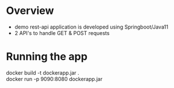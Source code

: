# Overview
- demo rest-api application is developed using Springboot/Java11
- 2 API's to handle GET & POST requests


# Running the app
docker build -t dockerapp.jar .  
docker run -p 9090:8080 dockerapp.jar
